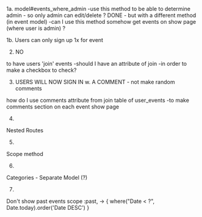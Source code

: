 
1a.
model#events_where_admin
    -use this method to be able to determine admin - so only admin can edit/delete ? DONE - but with a different method (in event model)
    -can I use this method somehow get events on show page (where user is admin) ?

1b.
Users can only sign up 1x for event

2.  NO

to have users 'join' events
    -should I have an attribute of join 
    -in order to make a checkbox to check?
 

3. USERS WILL NOW SIGN IN w. A COMMENT - not make random comments

how do I use comments attribute from join table of user_events
    -to make comments section on each event show page

4.
Nested Routes

5.
Scope method

6.
Categories - Separate Model (?)

7.
Don't show past events
 scope :past, -> { where("Date < ?", Date.today).order('Date DESC') }



